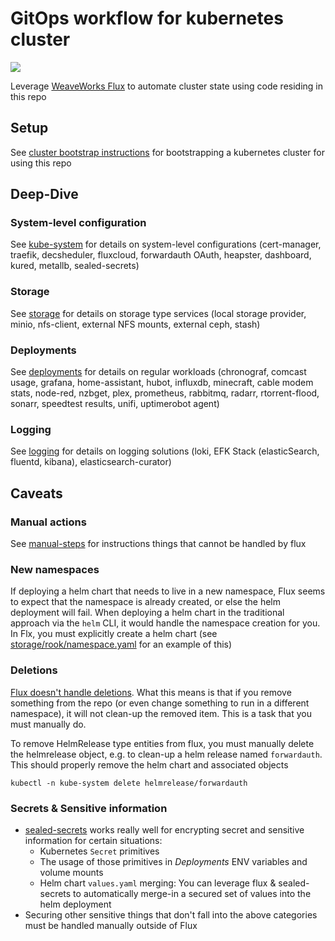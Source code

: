 # GitOps workflow for kubernetes cluster

![](https://i.imgur.com/qBbjyNx.png)

Leverage [WeaveWorks Flux](https://github.com/weaveworks/flux) to automate cluster state using code residing in this repo

## Setup

See [cluster bootstrap instructions](cluster/) for bootstrapping a kubernetes cluster for using this repo

## Deep-Dive

### System-level configuration

See [kube-system](kube-system/) for details on system-level configurations (cert-manager, traefik, decsheduler, fluxcloud, forwardauth OAuth, heapster, dashboard, kured, metallb, sealed-secrets)

### Storage

See [storage](storage/) for details on storage type services (local storage provider, minio, nfs-client, external NFS mounts, external ceph, stash)

### Deployments

See [deployments](deployments/) for details on regular workloads (chronograf, comcast usage, grafana, home-assistant, hubot, influxdb, minecraft, cable modem stats, node-red, nzbget, plex, prometheus, rabbitmq, radarr, rtorrent-flood, sonarr, speedtest results, unifi, uptimerobot agent)

### Logging

See [logging](logging/) for details on logging solutions (loki, EFK Stack (elasticSearch, fluentd, kibana), elasticsearch-curator)

## Caveats

### Manual actions

See [manual-steps](manual-steps/) for instructions things that cannot be handled by flux

### New namespaces

If deploying a helm chart that needs to live in a new namespace, Flux seems to expect that the namespace is already created, or else the helm deployment will fail.  When deploying a helm chart in the traditional approach via the `helm` CLI, it would handle the namespace creation for you.  In Flx, you must explicitly create a helm chart (see [storage/rook/namespace.yaml](storage/rook/namespace.yaml) for an example of this)

### Deletions

[Flux doesn't handle deletions](https://github.com/weaveworks/flux/blob/master/site/faq.md#will-flux-delete-resources-that-are-no-longer-in-the-git-repository).  What this means is that if you remove something from the repo (or even change something to run in a different namespace), it will not clean-up the removed item.  This is a task that you must manually do.

To remove HelmRelease type entities from flux, you must manually delete the helmrelease object, e.g. to clean-up a helm release named `forwardauth`.  This should properly remove the helm chart and associated objects

```shell
kubectl -n kube-system delete helmrelease/forwardauth
```

### Secrets & Sensitive information

* [sealed-secrets](https://github.com/bitnami-labs/sealed-secrets) works really well for encrypting secret and sensitive information for certain situations:
  * Kubernetes `Secret` primitives
  * The usage of those primitives in _Deployments_ ENV variables and volume mounts
  * Helm chart `values.yaml` merging: You can leverage flux & sealed-secrets to automatically merge-in a secured set of values into the helm deployment
* Securing other sensitive things that don't fall into the above categories must be handled manually outside of Flux
